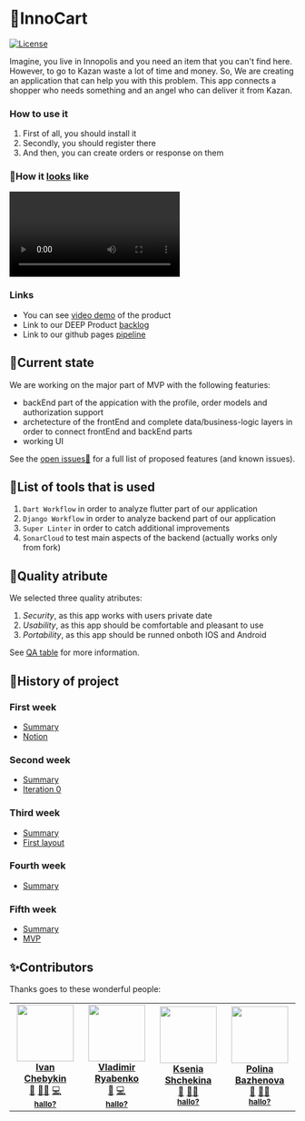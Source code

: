 # 🛒InnoCart

[![License](https://img.shields.io/github/license/InnoSWP/InnoCart?color=violet&logoColor=red&style=for-the-badge)](https://github.com/InnoSWP/InnoCart/blob/main/LICENSE)

Imagine, you live in Innopolis and you need an item that you can't find here. However, to go to Kazan waste a lot of time and money. So, We are creating an application that can help you with this problem. This app connects a shopper who needs something and an angel who can deliver it from Kazan.

### How to use it
1. First of all, you should install it
2. Secondly, you should register there
3. And then, you can create orders or response on them

### 💎How it [looks](https://github.com/SUYEgit/Surgery-Robot-Detection-Segmentation) like
![Demo version](https://github.com/InnoSWP/InnoCart/blob/main/assets/video.mp4)

### Links
* You can see [video demo](https://drive.google.com/file/d/1X9GSUar21EzOVOC_l5XtCwSQVmNE0JH3/view) of the product
* Link to our DEEP Product [backlog](https://github.com/orgs/InnoSWP/projects/66)
* Link to our github pages [pipeline](https://github.com/InnoSWP/InnoCart/actions)

## 🤔Current state
We are working on the major part of MVP with the following featuries:
  * backEnd part of the appication with the profile, order models and authorization support
  * archetecture of the frontEnd and complete data/business-logic layers in order to connect frontEnd and backEnd parts
  * working UI
 
 See the [open issues🐛](https://github.com/InnoSWP/InnoCart/issues) for a full list of proposed features (and known issues).

## 📜List of tools that is used
1. `Dart Workflow` in order to analyze flutter part of our application
2. `Django Workflow` in order to analyze backend part of our application
3. `Super Linter` in order to catch additional improvements
4. `SonarCloud` to test main aspects of the backend (actually works only from fork)

## 🚩Quality atribute
We selected three quality atributes:
1. _Security_, as this app works with users private date
2. _Usability_, as this app should be comfortable and pleasant to use
3. _Portability_, as this app should be runned onboth IOS and Android

See [QA table](https://drive.google.com/file/d/1o1YanJeZMbA88v0L41EbRct5cmblRp4k/view) for more information.

## 🔎History of project
### First week
* [Summary](https://drive.google.com/file/d/1ezn0zbvN8qUjkdWopXG83LRekrY9s3Xf/view?usp=sharing)
* [Notion](https://almond-roquefort-b37.notion.site/InnoCart-86db2b644ca344fd94527807bd4509ef)
### Second week
* [Summary](https://drive.google.com/file/d/1bZPOZRYgftLD3IyW2mcandkb_M828NiR/view?usp=sharing)
* [Iteration 0](https://docs.google.com/presentation/d/1jcMczEf1n12bPiG_dMv64pDl67qKcO2m54ysTg3r-ew/edit?usp=sharing)
### Third week
* [Summary](https://drive.google.com/file/d/1W4I_wS6Is9gAEADgtpH4yyuiPbETdyRK/view?usp=sharing)
* [First layout](https://drive.google.com/file/d/1R_6z6rO3wRPKUKCtmVTb0q_DZlBvm2ut/view?usp=sharing)
### Fourth week
* [Summary](https://drive.google.com/file/d/1i1HB3jzVP3AVR2NQ-YTrISNrTc4lXrwb/view?usp=sharing)
### Fifth week
* [Summary](https://drive.google.com/file/d/1Nav7A7rbXueTYMvxVq3DV7bgxx1stfSk/view?usp=sharing)
* [MVP](https://drive.google.com/file/d/1VBormCeep39NyjvxGLbwIu1md5oPruyA/view?usp=sharing)


## ✨Contributors
Thanks goes to these wonderful people:
<!-- ALL-CONTRIBUTORS-LIST:START - Do not remove or modify this section -->
<!-- prettier-ignore-start -->
<!-- markdownlint-disable -->
<table align="center">
  <tr>
   <td align="center" width = "170px"><a href="https://github.com/doechon"><img src="https://avatars.githubusercontent.com/u/45231817?v=4" width="100px;" alt=""/ class="avatar"><br /> <b>Ivan Chebykin</b></a><br /> <a href="#projectManagement-doechon" title="Manager">💼</a> <a href="#design-doechon" title="Designer">👨‍🎨</a> <a href="#code-doechon" title="Developer">💻</a><br /> <sub><b><a href="mailto:i.chebykin@innopolis.university" title="mail to Ivan">hallo?</a></b></sub><br /></td>
   <td align="center" width = "170px"><a href="https://github.com/Vldmr314"><img src="https://avatars.githubusercontent.com/u/87092259?v=4" width="100px;" alt=""/><br /> <b>Vladimir Ryabenko</b></a><br /> <a href="#projectManagement-Vldmr314" title="Manager">💼</a> <a href="code-Vldmr314" title="Developer">💻</a><br /> <sub><b><a href="mailto:v.ryabenko@innopolis.university" title="mail to Vladimir">hallo?</a></b></sub><br /></td>
   <td align="center" width = "170px"><a href="https://github.com/veriFCKation"><img src="https://avatars.githubusercontent.com/u/99489584?v=4" width="100px;" alt=""/><br /><b>Ksenia Shchekina</b></a><br /> <a href="#doc-veriFCKation" title="Documentation Writer">📖</a> <a href="test-veriFCKation" title="Tester">👩‍💻</a><br /> <sub><b><a href="mailto:k.shchekina@innopolis.university" title="mail to Ksenia">hallo?</a></b></sub><br /></td>
   <td align="center" width = "170px"><a href="https://github.com/Poleeknow"><img src="https://avatars.githubusercontent.com/u/106336793?v=4" width="100px;" alt=""/><br /> <b>Polina Bazhenova</b></a><br /> <a href="#doc-Poleeknow" title="Documentation Writer">📖</a> <a href="test-Poleeknow" title="Tester">👩‍💻</a><br /> <sub><b><a href="mailto:p.bazhenova@innopolis.university" title="mail to Polina">hallo?</a></b></sub><br /></td>
</tr>
</table>

<!-- markdownlint-restore -->
<!-- prettier-ignore-end -->

<!-- ALL-CONTRIBUTORS-LIST:END -->

